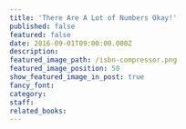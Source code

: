 ```yaml
---
title: 'There Are A Lot of Numbers Okay!'
published: false
featured: false
date: 2016-09-01T09:00:00.000Z
description:
featured_image_path: /isbn-compressor.png
featured_image_position: 50
show_featured_image_in_post: true
fancy_font:
category:
staff:
related_books:
---
```



